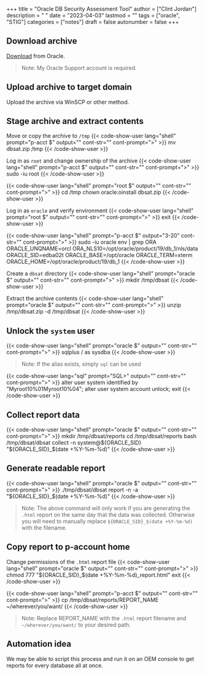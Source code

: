 +++
title = "Oracle DB Security Assessment Tool"
author = ["Clint Jordan"]
description = " "
date = "2023-04-03"
lastmod = ""
tags = ["oracle", "STIG"]
categories = ["notes"]
draft = false
autonumber = false
+++


## Download archive
[Download](https://www.oracle.com/database/technologies/security/dbsat.html#:~:text=Oracle%20Database%20Security%20Assessment%20Tool%20(DBSAT)%20is%20a%20popular%20command,controls%20to%20mitigate%20those%20risks.)
from Oracle. 

> Note: My Oracle Support account is required.


## Upload archive to target domain
Upload the archive via WinSCP or other method. 


## Stage archive and extract contents
Move or copy the archive to `/tmp`
{{< code-show-user lang="shell" prompt="p-acct $" output="" cont-str="" cont-prompt=">" >}}
mv dbsat.zip /tmp
{{< /code-show-user >}}

Log in as `root` and change ownership of the archive
{{< code-show-user lang="shell" prompt="p-acct $" output="" cont-str="" cont-prompt=">" >}}
sudo -iu root
{{< /code-show-user >}}

{{< code-show-user lang="shell" prompt="root $" output="" cont-str="" cont-prompt=">" >}}
cd /tmp
chown oracle:oinstall dbsat.zip
{{< /code-show-user >}}

Log in as `oracle` and verify environment
{{< code-show-user lang="shell" prompt="root $" output="" cont-str="" cont-prompt=">" >}}
exit
{{< /code-show-user >}}

{{< code-show-user lang="shell" prompt="p-acct $" output="3-20" cont-str="" cont-prompt=">" >}}
sudo -iu oracle
env | grep ORA
ORACLE_UNQNAME=orcl
ORA_NLS10=/opt/oracle/product/19/db_1/nls/data
ORACLE_SID=edba02t
ORACLE_BASE=/opt/oracle
ORACLE_TERM=xterm
ORACLE_HOME=/opt/oracle/product/19/db_1
{{< /code-show-user >}}

Create a `dbsat` directory
{{< code-show-user lang="shell" prompt="oracle $" output="" cont-str="" cont-prompt=">" >}}
mkdir /tmp/dbsat
{{< /code-show-user >}}

Extract the archive contents
{{< code-show-user lang="shell" prompt="oracle $" output="" cont-str="" cont-prompt=">" >}}
unzip /tmp/dbsat.zip -d /tmp/dbsat
{{< /code-show-user >}}

## Unlock the `system` user

{{< code-show-user lang="shell" prompt="oracle $" output="" cont-str="" cont-prompt=">" >}}
sqlplus / as sysdba
{{< /code-show-user >}}
> Note: If the alias exists, simply `sql` can be used

{{< code-show-user lang="sql" prompt="SQL>" output="" cont-str="" cont-prompt=">" >}}
alter user system identified by "Myroot10%01Myroot10%04";
alter user system account unlock;
exit
{{< /code-show-user >}}

## Collect report data
{{< code-show-user lang="shell" prompt="oracle $" output="" cont-str="" cont-prompt=">" >}}
mkdir /tmp/dbsat/reports
cd /tmp/dbsat/reports
bash /tmp/dbsat/dbsat collect -n system@${ORACLE_SID} "${ORACLE_SID}_$(date +%Y-%m-%d)"
{{< /code-show-user >}}

## Generate readable report
{{< code-show-user lang="shell" prompt="oracle $" output="" cont-str="" cont-prompt=">" >}}
./tmp/dbsat/dbsat report -n -a "${ORACLE_SID}_$(date +%Y-%m-%d)"
{{< /code-show-user >}}
> Note: The above command will only work if you are generating the `.html`
> report on the same day that the data was collected. Otherwise you will need to
> manually replace `${ORACLE_SID}_$(date +%Y-%m-%d)` with the filename.

## Copy report to p-account home
Change permissions of the `.html` report file
{{< code-show-user lang="shell" prompt="oracle $" output="" cont-str="" cont-prompt=">" >}}
chmod 777 "${ORACLE_SID}_$(date +%Y-%m-%d)_report.html"
exit
{{< /code-show-user >}}

{{< code-show-user lang="shell" prompt="p-acct $" output="" cont-str="" cont-prompt=">" >}}
cp /tmp/dbsat/reports/REPORT_NAME ~/wherever/you/want/
{{< /code-show-user >}}
> Note: Replace REPORT_NAME with the `.html` report filename and
> `~/wherever/you/want/` to your desired path.


## Automation idea
We may be able to script this process and run it on an OEM console to get
reports for every database all at once.
